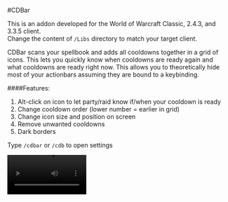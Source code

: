 #CDBar

This is an addon developed for the World of Warcraft Classic, 2.4.3, and 3.3.5 client.  
Change the content of `/Libs` directory to match your target client.

CDBar scans your spellbook and adds all cooldowns together in a grid of icons. This lets you quickly know when cooldowns are ready again and what cooldowns are ready right now.
This allows you to theoretically hide most of your actionbars assuming they are bound to a keybinding.

####Features:
1. Alt-click on icon to let party/raid know if/when your cooldown is ready
2. Change cooldown order (lower number = earlier in grid)
3. Change icon size and position on screen
4. Remove unwanted cooldowns
5. Dark borders


Type `/cdbar` or `/cdb` to open settings

<video src='https://i.imgur.com/ilPr6Xe.mp4' width=180/>
<video src="https://i.imgur.com/ilPr6Xe.mp4" controls="controls" style="max-width: 730px;"> </video>
![Example](https://media.forgecdn.net/attachments/765/508/ezgif.gif)
![Example](https://media.giphy.com/media/vFKqnCdLPNOKc/giphy.gif)
Special thank you to [DnB_Junkee](https://github.com/XiconQoo "XiconQoo")